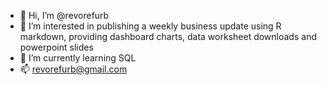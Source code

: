 - 👋 Hi, I’m @revorefurb
- 👀 I’m interested in publishing a weekly business update using R markdown, providing dashboard charts, data worksheet downloads and powerpoint slides
- 🌱 I’m currently learning SQL
- 📫 revorefurb@gmail.com

<!---
revorefurb/revorefurb is a ✨ special ✨ repository because its `README.md` (this file) appears on your GitHub profile.
You can click the Preview link to take a look at your changes.
--->
